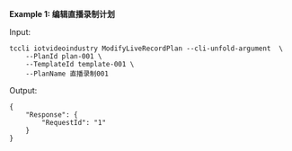 **Example 1: 编辑直播录制计划**



Input: 

```
tccli iotvideoindustry ModifyLiveRecordPlan --cli-unfold-argument  \
    --PlanId plan-001 \
    --TemplateId template-001 \
    --PlanName 直播录制001
```

Output: 
```
{
    "Response": {
        "RequestId": "1"
    }
}
```


